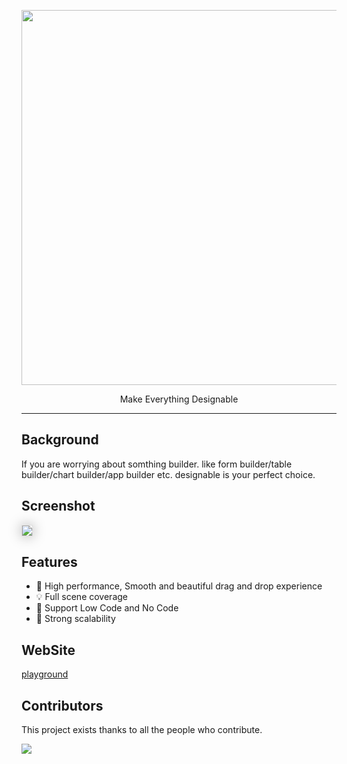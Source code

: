 <p align="center">
<img width="600" src="https://img.alicdn.com/imgextra/i3/O1CN01Eib3GC1c7JthHYQnI_!!6000000003553-55-tps-1783-385.svg">
<p align="center">Make Everything Designable</p>
</p>

---

## Background

If you are worrying about somthing builder. like form builder/table builder/chart builder/app builder etc.
designable is your perfect choice.

## Screenshot

<img src="https://img.alicdn.com/imgextra/i3/O1CN01tSqRq826aZfrSWBSN_!!6000000007678-2-tps-2882-1642.png" style="box-shadow:0px 0px 20px #aaa;border:1px solid #ddd"/>

## Features

- 🚀 High performance, Smooth and beautiful drag and drop experience
- 💡 Full scene coverage
- 🎨 Support Low Code and No Code
- 🏅 Strong scalability

## WebSite

[playground](https://designable.netlify.app)

## Contributors

This project exists thanks to all the people who contribute.

<p>
<a href="https://github.com/alibaba/designable/graphs/contributors"><img src="https://contrib.rocks/image?repo=alibaba/designable" /></a>
</p>
